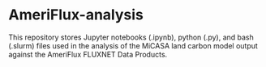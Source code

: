 # AmeriFlux-analysis

This repository stores Jupyter notebooks (.ipynb), python (.py), and bash (.slurm) files used in the analysis of the MiCASA land carbon model output against the AmeriFlux FLUXNET Data Products.
